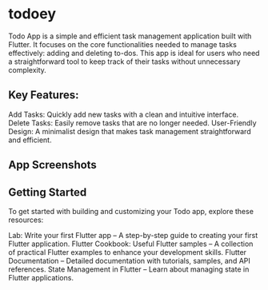 # todoey

Todo App is a simple and efficient task management application built with Flutter. It focuses on the core functionalities needed to manage tasks effectively: adding and deleting to-dos. This app is ideal for users who need a straightforward tool to keep track of their tasks without unnecessary complexity.

## Key Features:

Add Tasks: Quickly add new tasks with a clean and intuitive interface.
Delete Tasks: Easily remove tasks that are no longer needed.
User-Friendly Design: A minimalist design that makes task management straightforward and efficient.

## App Screenshots



## Getting Started

To get started with building and customizing your Todo app, explore these resources:

Lab: Write your first Flutter app – A step-by-step guide to creating your first Flutter application.
Flutter Cookbook: Useful Flutter samples – A collection of practical Flutter examples to enhance your development skills.
Flutter Documentation – Detailed documentation with tutorials, samples, and API references.
State Management in Flutter – Learn about managing state in Flutter applications.
